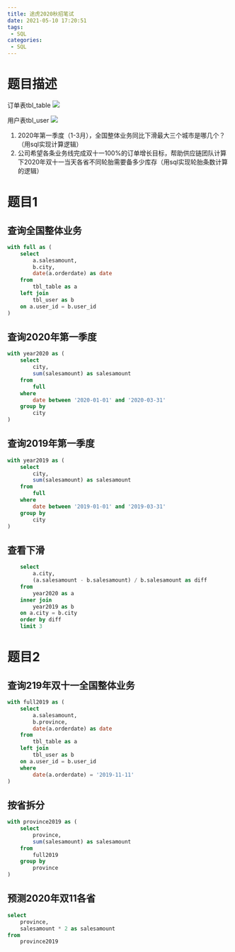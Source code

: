 ```yaml
---
title: 途虎2020秋招笔试
date: 2021-05-10 17:20:51
tags:
 - SQL
categories:
 - SQL
---
```


# 题目描述

订单表tbl_table
![](https://uploadfiles.nowcoder.com/images/20200922/309376_1600775260850_9BEF6F9A3CF4DF7874C3F672A920625C)

用户表tbl_user
![](https://uploadfiles.nowcoder.com/images/20200922/309376_1600775277671_68CCF014DC93ED17F64087E3F8D252DD)

1. 2020年第一季度（1-3月），全国整体业务同比下滑最大三个城市是哪几个？（用sql实现计算逻辑）
2. 公司希望各条业务线完成双十一100%的订单增长目标，帮助供应链团队计算下2020年双十一当天各省不同轮胎需要备多少库存（用sql实现轮胎条数计算的逻辑）


# 题目1

## 查询全国整体业务

```sql
with full as (
    select
        a.salesamount,
        b.city,
        date(a.orderdate) as date
    from
        tbl_table as a
    left join
        tbl_user as b
    on a.user_id = b.user_id
)

```
## 查询2020年第一季度

```sql
with year2020 as (
    select
        city,
        sum(salesamount) as salesamount
    from
        full
    where 
        date between '2020-01-01' and '2020-03-31'
    group by 
        city
)

```
## 查询2019年第一季度

```sql
with year2019 as (
    select
        city,
        sum(salesamount) as salesamount
    from
        full
    where 
        date between '2019-01-01' and '2019-03-31'
    group by 
        city
)

```

## 查看下滑

```sql
    select
        a.city,
        (a.salesamount - b.salesamount) / b.salesamount as diff
    from    
        year2020 as a
    inner join
        year2019 as b
    on a.city = b.city
    order by diff 
    limit 3
```

# 题目2

## 查询219年双十一全国整体业务

```sql
with full2019 as (
    select
        a.salesamount,
        b.province,
        date(a.orderdate) as date
    from
        tbl_table as a
    left join
        tbl_user as b
    on a.user_id = b.user_id
    where 
        date(a.orderdate) = '2019-11-11'
)

```

## 按省拆分

```sql
with province2019 as (
    select
        province,
        sum(salesamount) as salesamount
    from
        full2019
    group by 
        province
)
```

## 预测2020年双11各省

```sql
select
    province,
    salesamount * 2 as salesamount
from
    province2019
```